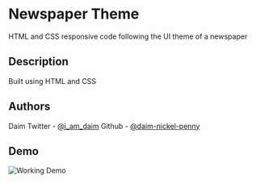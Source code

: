 # Newspaper Theme

HTML and CSS responsive code following the UI theme of a newspaper

## Description

Built using HTML and CSS

## Authors

Daim
Twitter - [@i_am_daim](https://twitter.com/i_am_daim)
Github - [@daim-nickel-penny](https://github.com/Daim-Nickel-Penny)

## Demo

![Working Demo]()

